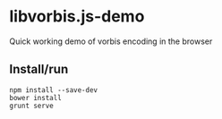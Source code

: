 # libvorbis.js-demo

Quick working demo of vorbis encoding in the browser

## Install/run

```
npm install --save-dev
bower install
grunt serve